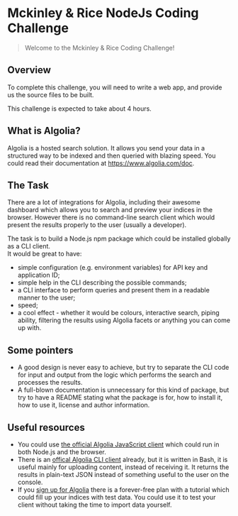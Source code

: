 
# Mckinley & Rice NodeJs Coding Challenge

> Welcome to the Mckinley & Rice Coding Challenge!


## Overview

To complete this challenge, you will need to write a  web app, and provide us the source files to be built.

This challenge is expected to take about 4 hours.

## What is Algolia?

Algolia is a hosted search solution. It allows you send your data in a structured way to be indexed and then queried with blazing speed. You could read their documentation at https://www.algolia.com/doc.

## The Task

There are a lot of integrations for Algolia, including their awesome dashboard which allows you to search and preview your indices in the browser. However there is no command-line search client which would present the results properly to the user (usually a developer).

The task is to build a Node.js npm package which could be installed globally as a CLI client.  
It would be great to have:

- simple configuration (e.g. environment variables) for API key and application ID;
- simple help in the CLI describing the possible commands;
- a CLI interface to perform queries and present them in a readable manner to the user;
- speed;
- a cool effect - whether it would be colours, interactive search, piping ability, filtering the results using Algolia facets or anything you can come up with.

## Some pointers

- A good design is never easy to achieve, but try to separate the CLI code for input and output from the logic which performs the search and processes the results.
- A full-blown documentation is unnecessary for this kind of package, but try to have a README stating what the package is for, how to install it, how to use it, license and author information.

## Useful resources

- You could use [the official Algolia JavaScript client](https://github.com/algolia/algoliasearch-client-js) which could run in both Node.js and the browser.
- There is an [offical Algolia CLI client](https://github.com/algolia/algoliasearch-client-cmd) already, but it is written in Bash, it is useful mainly for uploading content, instead of receiving it. It returns the results in plain-text JSON instead of something useful to the user on the console.
- If you [sign up for Algolia](https://www.algolia.com/users/sign_up) there is a forever-free plan with a tutorial which could fill up your indices with test data. You could use it to test your client without taking the time to import data yourself.
